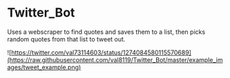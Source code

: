 # Twitter_Bot
 Uses a webscraper to find quotes and saves them to a list, then picks random quotes from that list to tweet out.
 
 ![https://twitter.com/val73114603/status/1274084580115570689](https://raw.githubusercontent.com/val8119/Twitter_Bot/master/example_images/tweet_example.png)
